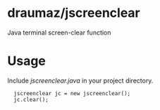 # draumaz/jscreenclear
Java terminal screen-clear function

# Usage
Include *jscreenclear.java* in your project directory.


```
  jscreenclear jc = new jscreenclear();
  jc.clear();
```

